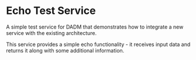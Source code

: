 # Echo Test Service

A simple test service for DADM that demonstrates how to integrate a new service with the existing architecture.

This service provides a simple echo functionality - it receives input data and returns it along with some additional information.